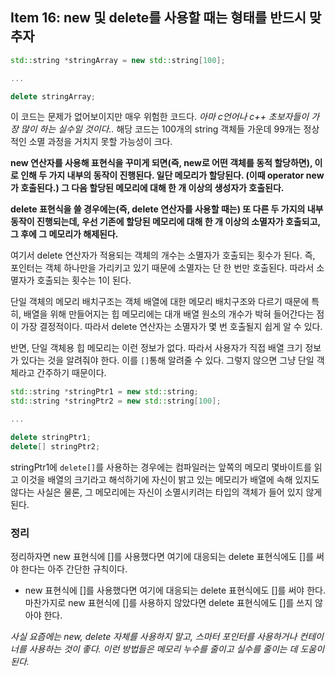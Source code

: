 ## Item 16: new 및 delete를 사용할 때는 형태를 반드시 맞추자

```cpp
std::string *stringArray = new std::string[100];

...

delete stringArray;
```

이 코드는 문제가 없어보이지만 매우 위험한 코드다. *아마 c언어나 c++ 초보자들이 가장 많이 하는 실수일 것이다..* 해당 코드는 100개의 string 객체들 가운데 99개는 정상적인 소멸 과정을 거치지 못할 가능성이 크다.

**new 연산자를 사용해 표현식을 꾸미게 되면(즉, new로 어떤 객체를 동적 할당하면), 이로 인해 두 가지 내부의 동작이 진행된다. 일단 메모리가 할당된다. (이때 operator new가 호출된다.) 그 다음 할당된 메모리에 대해 한 개 이상의 생성자가 호출된다.**

**delete 표현식을 쓸 경우에는(즉, delete 연산자를 사용할 때는) 또 다른 두 가지의 내부 동작이 진행되는데, 우선 기존에 할당된 메모리에 대해 한 개 이상의 소멸자가 호출되고, 그 후에 그 메모리가 해제된다.**

여기서 delete 연산자가 적용되는 객체의 개수는 소멸자가 호출되는 횟수가 된다. 즉, 포인터는 객체 하나만을 가리키고 있기 때문에 소멸자는 단 한 번만 호출된다. 따라서 소멸자가 호출되는 횟수는 1이 된다.

단일 객체의 메모리 배치구조는 객체 배열에 대한 메모리 배치구조와 다르기 때문에 특히, 배열을 위해 만들어지는 힙 메모리에는 대개 배열 원소의 개수가 박혀 들어간다는 점이 가장 결정적이다. 따라서 delete 연산자는 소멸자가 몇 번 호출될지 쉽게 알 수 있다.

반면, 단일 객체용 힙 메모리는 이런 정보가 없다. 따라서 사용자가 직접 배열 크기 정보가 있다는 것을 알려줘야 한다. 이를 `[]`통해 알려줄 수 있다. 그렇지 않으면 그냥 단일 객체라고 간주하기 때문이다.

```cpp
std::string *stringPtr1 = new std::string;
std::string *stringPtr2 = new std::string[100];

...

delete stringPtr1;
delete[] stringPtr2;
```

stringPtr1에 `delete[]`를 사용하는 경우에는 컴파일러는 앞쪽의 메모리 몇바이트를 읽고 이것을 배열의 크기라고 해석하기에 자신이 밝고 있는 메모리가 배열에 속해 있지도 않다는 사실은 물론, 그 메모리에는 자신이 소멸시키려는 타입의 객체가 들어 있지 않게 된다.

### 정리

정리하자면 new 표현식에 []를 사용했다면 여기에 대응되는 delete 표현식에도 []를 써야 한다는 아주 간단한 규칙이다.

- new 표현식에 []를 사용했다면 여기에 대응되는 delete 표현식에도 []를 써야 한다. 마찬가지로 new 표현식에 []를 사용하지 않았다면 delete 표현식에도 []를 쓰지 않아야 한다.

*사실 요즘에는 new, delete 자체를 사용하지 말고, 스마터 포인터를 사용하거나 컨테이너를 사용하는 것이 좋다. 이런 방법들은 메모리 누수를 줄이고 실수를 줄이는 데 도움이 된다.*
